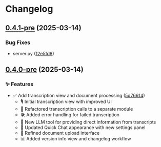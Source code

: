 # Changelog

## [0.4.1-pre](https://github.com/bloodworks-io/phlox/compare/v0.4.0-pre...v0.4.1-pre) (2025-03-14)


### Bug Fixes

* server.py ([12e5fd8](https://github.com/bloodworks-io/phlox/commit/12e5fd8fd0c22348ebf75a8740175e08d0aeb7f4))

## [0.4.0-pre](https://github.com/bloodworks-io/phlox/compare/v0.3.1-pre...v0.4.0-pre) (2025-03-14)


### ✨ Features

* ✅ Add transcription view and document processing ([5d76614](https://github.com/bloodworks-io/phlox/commit/5d76614b6a58f4162b1aafc2d070d02896405a37))
  * 🎙️ Initial transcription view with improved UI
  * 🔄 Refactored transcription calls to a separate module
  * 🛠️ Added error handling for failed transcription
  * 🤖 New LLM tool for providing direct information from transcripts
  * 💬 Updated Quick Chat appearance with new settings panel
  * 📝 Refined document upload interface
  * 📊 Added version info view and changelog workflow
